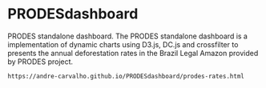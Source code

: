# PRODESdashboard
PRODES standalone dashboard.
The PRODES standalone dashboard is a implementation of dynamic charts using D3.js, DC.js and crossfilter to presents the annual deforestation rates in the Brazil Legal Amazon provided by PRODES project.


`https://andre-carvalho.github.io/PRODESdashboard/prodes-rates.html`
